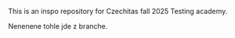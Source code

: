 This is an inspo repository for Czechitas fall 2025 Testing academy.

Nenenene tohle jde z branche.
